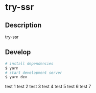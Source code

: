 # try-ssr

## Description

try-ssr

## Develop

```bash
# install dependencies
$ yarn
# start development server
$ yarn dev
```

test 1
test 2
test 3
test 4
test 5
test 6
test 7
